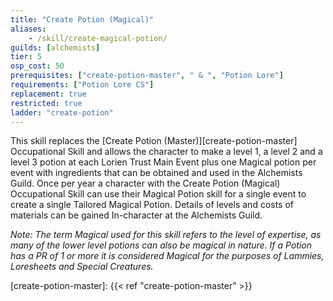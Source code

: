 ```yaml
---
title: "Create Potion (Magical)"
aliases:
    - /skill/create-magical-potion/
guilds: [alchemists]
tier: 5
osp_cost: 50
prerequisites: ["create-potion-master", " & ", "Potion Lore"]
requirements: ["Potion Lore CS"]
replacement: true
restricted: true
ladder: "create-potion"
---
```

This skill replaces the [Create Potion (Master)][create-potion-master] Occupational Skill and allows the character to make a level 1, a level 2 and a level 3 potion at each Lorien Trust Main Event plus one Magical potion per event with ingredients that can be obtained and used in the Alchemists Guild. Once per year a character with the Create Potion (Magical) Occupational Skill can use their Magical Potion skill for a single event to create a single Tailored Magical Potion. Details of levels and costs of materials can be gained In-character at the Alchemists Guild.

_Note: The term Magical used for this skill refers to the level of expertise, as many of the lower level potions can also be magical in nature. If a Potion has a PR of 1 or more it is considered Magical for the purposes of Lammies, Loresheets and Special Creatures._

[create-potion-master]: {{< ref "create-potion-master" >}}